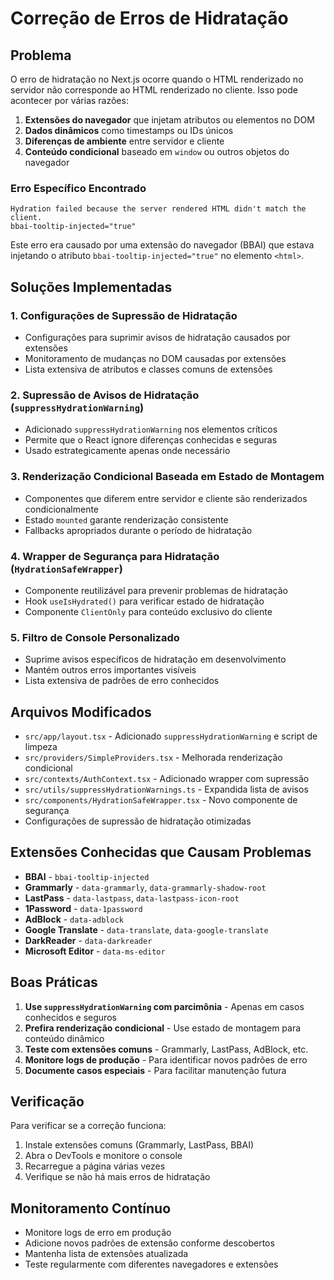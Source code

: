 # Correção de Erros de Hidratação

## Problema

O erro de hidratação no Next.js ocorre quando o HTML renderizado no servidor não corresponde ao HTML renderizado no cliente. Isso pode acontecer por várias razões:

1. **Extensões do navegador** que injetam atributos ou elementos no DOM
2. **Dados dinâmicos** como timestamps ou IDs únicos
3. **Diferenças de ambiente** entre servidor e cliente
4. **Conteúdo condicional** baseado em `window` ou outros objetos do navegador

### Erro Específico Encontrado

```
Hydration failed because the server rendered HTML didn't match the client.
bbai-tooltip-injected="true"
```

Este erro era causado por uma extensão do navegador (BBAI) que estava injetando o atributo `bbai-tooltip-injected="true"` no elemento `<html>`.

## Soluções Implementadas

### 1. Configurações de Supressão de Hidratação

- Configurações para suprimir avisos de hidratação causados por extensões
- Monitoramento de mudanças no DOM causadas por extensões
- Lista extensiva de atributos e classes comuns de extensões

### 2. Supressão de Avisos de Hidratação (`suppressHydrationWarning`)

- Adicionado `suppressHydrationWarning` nos elementos críticos
- Permite que o React ignore diferenças conhecidas e seguras
- Usado estrategicamente apenas onde necessário

### 3. Renderização Condicional Baseada em Estado de Montagem

- Componentes que diferem entre servidor e cliente são renderizados condicionalmente
- Estado `mounted` garante renderização consistente
- Fallbacks apropriados durante o período de hidratação

### 4. Wrapper de Segurança para Hidratação (`HydrationSafeWrapper`)

- Componente reutilizável para prevenir problemas de hidratação
- Hook `useIsHydrated()` para verificar estado de hidratação
- Componente `ClientOnly` para conteúdo exclusivo do cliente

### 5. Filtro de Console Personalizado

- Suprime avisos específicos de hidratação em desenvolvimento
- Mantém outros erros importantes visíveis
- Lista extensiva de padrões de erro conhecidos

## Arquivos Modificados

- `src/app/layout.tsx` - Adicionado `suppressHydrationWarning` e script de limpeza
- `src/providers/SimpleProviders.tsx` - Melhorada renderização condicional
- `src/contexts/AuthContext.tsx` - Adicionado wrapper com supressão
- `src/utils/suppressHydrationWarnings.ts` - Expandida lista de avisos
- `src/components/HydrationSafeWrapper.tsx` - Novo componente de segurança
- Configurações de supressão de hidratação otimizadas

## Extensões Conhecidas que Causam Problemas

- **BBAI** - `bbai-tooltip-injected`
- **Grammarly** - `data-grammarly`, `data-grammarly-shadow-root`
- **LastPass** - `data-lastpass`, `data-lastpass-icon-root`
- **1Password** - `data-1password`
- **AdBlock** - `data-adblock`
- **Google Translate** - `data-translate`, `data-google-translate`
- **DarkReader** - `data-darkreader`
- **Microsoft Editor** - `data-ms-editor`

## Boas Práticas

1. **Use `suppressHydrationWarning` com parcimônia** - Apenas em casos conhecidos e seguros
2. **Prefira renderização condicional** - Use estado de montagem para conteúdo dinâmico
3. **Teste com extensões comuns** - Grammarly, LastPass, AdBlock, etc.
4. **Monitore logs de produção** - Para identificar novos padrões de erro
5. **Documente casos especiais** - Para facilitar manutenção futura

## Verificação

Para verificar se a correção funciona:

1. Instale extensões comuns (Grammarly, LastPass, BBAI)
2. Abra o DevTools e monitore o console
3. Recarregue a página várias vezes
4. Verifique se não há mais erros de hidratação

## Monitoramento Contínuo

- Monitore logs de erro em produção
- Adicione novos padrões de extensão conforme descobertos
- Mantenha lista de extensões atualizada
- Teste regularmente com diferentes navegadores e extensões 
